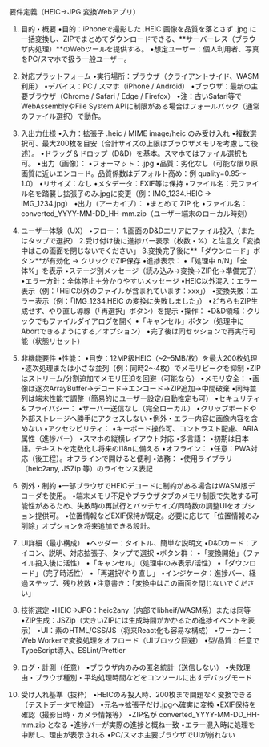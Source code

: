 要件定義（HEIC→JPG 変換Webアプリ）

1. 目的・概要
•目的：iPhoneで撮影した .HEIC 画像を品質を落とさず .jpg に一括変換し、ZIPでまとめてダウンロードできる、**サーバーレス（ブラウザ内処理）**のWebツールを提供する。
•想定ユーザー：個人利用者、写真をPC/スマホで扱う一般ユーザー。

2. 対応プラットフォーム
•実行場所：ブラウザ（クライアントサイド、WASM利用）
•デバイス：PC / スマホ（iPhone / Android）
•ブラウザ：最新の主要ブラウザ（Chrome / Safari / Edge / Firefox）
•注：古いSafari等でWebAssemblyやFile System APIに制限がある場合はフォールバック（通常のファイル選択）で動作。

3. 入出力仕様
•入力：拡張子 .heic / MIME image/heic のみ受け入れ
•複数選択可、最大200枚を目安（合計サイズの上限はブラウザメモリを考慮して後述）。
•ドラッグ＆ドロップ（D&D）を基本。スマホではファイル選択も可。
•出力（画像）：
•フォーマット：.jpg
•品質：劣化なし（可能な限り原画質に近いエンコード。品質係数はデフォルト高め：例 quality=0.95〜1.0）
•リサイズ：なし
•メタデータ：EXIF等は保持
•ファイル名：元ファイル名を踏襲し拡張子のみ.jpgに変更（例：IMG_1234.HEIC → IMG_1234.jpg）
•出力（アーカイブ）：
•まとめて ZIP 化
•ファイル名：converted_YYYY-MM-DD_HH-mm.zip（ユーザー端末のローカル時刻）

4. ユーザー体験（UX）
•フロー：
1.画面のD&Dエリアにファイル投入（またはタップで選択）
2.受け付け後に進捗バー表示（枚数・%）と注意文「変換中はこの画面を閉じないでください」
3.変換完了後に**「ダウンロード」ボタン**が有効化 → クリックでZIP保存
•進捗表示：
•「処理中 n/N」「全体%」を表示
•ステージ別メッセージ（読み込み→変換→ZIP化→準備完了）
•エラー方針：全体停止＋分かりやすいメッセージ
•HEIC以外混入：エラー表示（例：「HEIC以外のファイルが含まれています：xxx」）
•変換失敗：エラー表示（例：「IMG_1234.HEIC の変換に失敗しました」）
•どちらもZIP生成せず、やり直し導線（「再選択」ボタン）を提示
•操作：
•D&D領域：クリックでもファイルダイアログを開く
•「キャンセル」ボタン（処理中にAbortできるようにする／オプション）
•完了後は同セッションで再実行可能（状態リセット）

5. 非機能要件
•性能：
•目安：12MP級HEIC（~2–5MB/枚）を最大200枚処理
•逐次処理または小さな並列（例：同時2〜4枚）でメモリピークを抑制
•ZIPはストリーム/分割追加でメモリ圧迫を回避（可能なら）
•メモリ安全：
•画像は逐次ArrayBuffer→デコード→エンコード→ZIP追加→中間破棄
•同時並列は端末性能で調整（簡易的にユーザー設定/自動推定も可）
•セキュリティ & プライバシー：
•サーバー送信なし（完全ローカル）
•クリップボードや外部ストレージへ勝手にアクセスしない
•例外・エラー内容に画像内容を含めない
•アクセシビリティ：
•キーボード操作可、コントラスト配慮、ARIA属性（進捗バー）
•スマホの縦横レイアウト対応
•多言語：
•初期は日本語。テキストを定数化し将来のi18nに備える
•オフライン：
•任意：PWA対応（後工程）。オフラインで開けると便利
•法務：
•使用ライブラリ（heic2any, JSZip 等）のライセンス表記

6. 例外・制約
•一部ブラウザでHEICデコードに制約がある場合はWASM版デコーダを使用。
•端末メモリ不足やブラウザタブのメモリ制限で失敗する可能性があるため、失敗時の再試行とバッチサイズ/同時数の調整UIをオプション提供可。
•位置情報などEXIF保持が既定。必要に応じて「位置情報のみ削除」オプションを将来追加できる設計。

7. UI詳細（最小構成）
•ヘッダー：タイトル、簡単な説明文
•D&Dカード：アイコン、説明、対応拡張子、タップで選択
•ボタン群：
•「変換開始」（ファイル投入後に活性）
•「キャンセル」（処理中のみ表示/活性）
•「ダウンロード」（完了時活性）
•「再選択/やり直し」
•インジケータ：進捗バー、経過ステップ、残り枚数
•注意書き：「変換中はこの画面を閉じないでください」

8. 技術選定
•HEIC→JPG：heic2any（内部でlibheif/WASM系）または同等
•ZIP生成：JSZip（大きいZIPには生成時間がかかるため進捗イベントを表示）
•UI：素のHTML/CSS/JS（将来React化も容易な構成）
•ワーカー：Web Workerで変換処理をオフロード（UIブロック回避）
•型/品質：任意でTypeScript導入、ESLint/Prettier

9. ログ・計測（任意）
•ブラウザ内のみの匿名統計（送信しない）
•失敗理由・ブラウザ種別・平均処理時間などをコンソールに出すデバッグモード

10. 受け入れ基準（抜粋）
•HEICのみ投入時、200枚まで問題なく変換できる（テストデータで検証）
•元名→拡張子だけ.jpgへ確実に変換
•EXIF保持を確認（撮影日時・カメラ情報等）
•ZIP名が converted_YYYY-MM-DD_HH-mm.zip となる
•進捗バーが実際の進捗と概ね一致
•エラー混入時に処理を中断し、理由が表示される
•PC/スマホ主要ブラウザでUIが崩れない
